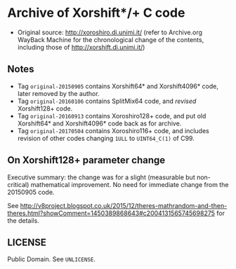 # Archive of Xorshift\*/+ C code

* Original source: <http://xoroshiro.di.unimi.it/> (refer to Archive.org WayBack Machine for the chronological change of the contents, including those of <http://xorshift.di.unimi.it/>)

## Notes

* Tag `original-20150905` contains Xorshift64\* and Xorshift4096\* code, later removed by the author.
* Tag `original-20160106` contains SplitMix64 code, and *revised* Xorshift128+ code.
* Tag `original-20160913` contains Xoroshiro128+ code, and put old Xorshift64\* and Xorshift4096\* code back as for archive.
* Tag `original-20170504` contains Xoroshiro116+ code, and includes revision of other codes changing `1ULL` to `UINT64_C(1)` of C99.

## On Xorshift128+ parameter change

Executive summary: the change was for a slight (measurable but non-critical) mathematical improvement. No need for immediate change from the 20150905 code.

See <http://v8project.blogspot.co.uk/2015/12/theres-mathrandom-and-then-theres.html?showComment=1450389868643#c2004131565745698275> for the details.

## LICENSE

Public Domain. See `UNLICENSE`.
